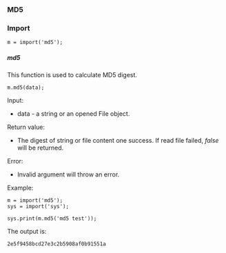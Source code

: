 ### MD5



### Import

```
m = import('md5');
```



##### md5

This function is used to calculate MD5 digest.

```
m.md5(data);
```

Input:

- data - a string or an opened File object.

Return value:

- The digest of string or file content one success. If read file failed, *false* will be returned.

Error:

- Invalid argument will throw an error.

Example:

```
m = import('md5');
sys = import('sys');

sys.print(m.md5('md5 test'));
```

The output is:

```
2e5f9458bcd27e3c2b5908af0b91551a
```

